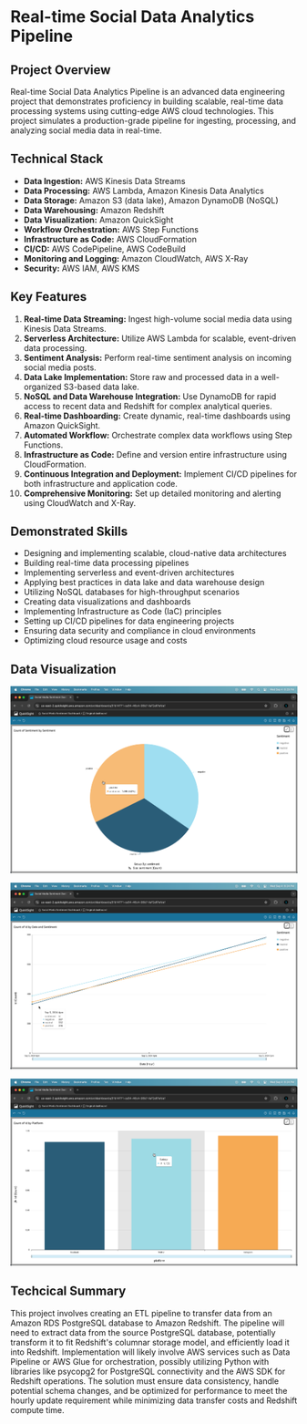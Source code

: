 # Real-time Social Data Analytics Pipeline

## Project Overview

Real-time Social Data Analytics Pipeline is an advanced data engineering project that demonstrates proficiency in building scalable, real-time data processing systems using cutting-edge AWS cloud technologies. This project simulates a production-grade pipeline for ingesting, processing, and analyzing social media data in real-time.

## Technical Stack

- **Data Ingestion:** AWS Kinesis Data Streams
- **Data Processing:** AWS Lambda, Amazon Kinesis Data Analytics
- **Data Storage:** Amazon S3 (data lake), Amazon DynamoDB (NoSQL)
- **Data Warehousing:** Amazon Redshift
- **Data Visualization:** Amazon QuickSight
- **Workflow Orchestration:** AWS Step Functions
- **Infrastructure as Code:** AWS CloudFormation
- **CI/CD:** AWS CodePipeline, AWS CodeBuild
- **Monitoring and Logging:** Amazon CloudWatch, AWS X-Ray
- **Security:** AWS IAM, AWS KMS

## Key Features

1. **Real-time Data Streaming:** Ingest high-volume social media data using Kinesis Data Streams.
2. **Serverless Architecture:** Utilize AWS Lambda for scalable, event-driven data processing.
3. **Sentiment Analysis:** Perform real-time sentiment analysis on incoming social media posts.
4. **Data Lake Implementation:** Store raw and processed data in a well-organized S3-based data lake.
5. **NoSQL and Data Warehouse Integration:** Use DynamoDB for rapid access to recent data and Redshift for complex analytical queries.
6. **Real-time Dashboarding:** Create dynamic, real-time dashboards using Amazon QuickSight.
7. **Automated Workflow:** Orchestrate complex data workflows using Step Functions.
8. **Infrastructure as Code:** Define and version entire infrastructure using CloudFormation.
9. **Continuous Integration and Deployment:** Implement CI/CD pipelines for both infrastructure and application code.
10. **Comprehensive Monitoring:** Set up detailed monitoring and alerting using CloudWatch and X-Ray.

## Demonstrated Skills

- Designing and implementing scalable, cloud-native data architectures
- Building real-time data processing pipelines
- Implementing serverless and event-driven architectures
- Applying best practices in data lake and data warehouse design
- Utilizing NoSQL databases for high-throughput scenarios
- Creating data visualizations and dashboards
- Implementing Infrastructure as Code (IaC) principles
- Setting up CI/CD pipelines for data engineering projects
- Ensuring data security and compliance in cloud environments
- Optimizing cloud resource usage and costs

## Data Visualization

![pie_chart](pie_chart_.png)

![line_chart](line_chart.png)

![bar_chart](bar_chart.png)

## Techcical Summary

This project involves creating an ETL pipeline to transfer data from an Amazon RDS PostgreSQL database to Amazon Redshift. The pipeline will need to extract data from the source PostgreSQL database, potentially transform it to fit Redshift's columnar storage model, and efficiently load it into Redshift. Implementation will likely involve AWS services such as Data Pipeline or AWS Glue for orchestration, possibly utilizing Python with libraries like psycopg2 for PostgreSQL connectivity and the AWS SDK for Redshift operations. The solution must ensure data consistency, handle potential schema changes, and be optimized for performance to meet the hourly update requirement while minimizing data transfer costs and Redshift compute time.

